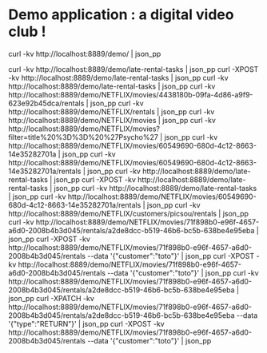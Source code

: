 # Demo application : a digital video club !

 curl -kv http://localhost:8889/demo/ | json_pp

 curl -kv http://localhost:8889/demo/late-rental-tasks | json_pp
 curl -XPOST -kv http://localhost:8889/demo/late-rental-tasks | json_pp
 curl -kv http://localhost:8889/demo/late-rental-tasks | json_pp
 curl -kv http://localhost:8889/demo/NETFLIX/movies/4438180b-09fa-4d86-a9f9-623e92b45dca/rentals | json_pp
 curl -kv http://localhost:8889/demo/NETFLIX/rentals | json_pp
 curl -kv http://localhost:8889/demo/NETFLIX/movies | json_pp
 curl -kv http://localhost:8889/demo/NETFLIX/movies?filter=title%20%3D%3D%20%27Psycho%27 | json_pp
 curl -kv http://localhost:8889/demo/NETFLIX/movies/60549690-680d-4c12-8663-14e35282701a | json_pp
 curl -kv http://localhost:8889/demo/NETFLIX/movies/60549690-680d-4c12-8663-14e35282701a/rentals | json_pp
 curl -kv http://localhost:8889/demo/late-rental-tasks | json_pp
 curl -XPOST -kv http://localhost:8889/demo/late-rental-tasks | json_pp
 curl -kv http://localhost:8889/demo/late-rental-tasks | json_pp
 curl -kv http://localhost:8889/demo/NETFLIX/movies/60549690-680d-4c12-8663-14e35282701a/rentals | json_pp
 curl -kv http://localhost:8889/demo/NETFLIX/customers/picsou/rentals | json_pp
 curl -kv http://localhost:8889/demo/NETFLIX/movies/71f898b0-e96f-4657-a6d0-2008b4b3d045/rentals/a2de8dcc-b519-46b6-bc5b-638be4e95eba | json_pp
 curl -XPOST -kv http://localhost:8889/demo/NETFLIX/movies/71f898b0-e96f-4657-a6d0-2008b4b3d045/rentals --data '{\"customer\":\"toto\"}' | json_pp
 curl -XPOST -kv http://localhost:8889/demo/NETFLIX/movies/71f898b0-e96f-4657-a6d0-2008b4b3d045/rentals --data '{"customer":"toto"}' | json_pp
 curl -kv http://localhost:8889/demo/NETFLIX/movies/71f898b0-e96f-4657-a6d0-2008b4b3d045/rentals/a2de8dcc-b519-46b6-bc5b-638be4e95eba | json_pp
 curl -XPATCH -kv http://localhost:8889/demo/NETFLIX/movies/71f898b0-e96f-4657-a6d0-2008b4b3d045/rentals/a2de8dcc-b519-46b6-bc5b-638be4e95eba --data '{"type":"RETURN"}' | json_pp
 curl -XPOST -kv http://localhost:8889/demo/NETFLIX/movies/71f898b0-e96f-4657-a6d0-2008b4b3d045/rentals --data '{"customer":"toto"}' | json_pp
